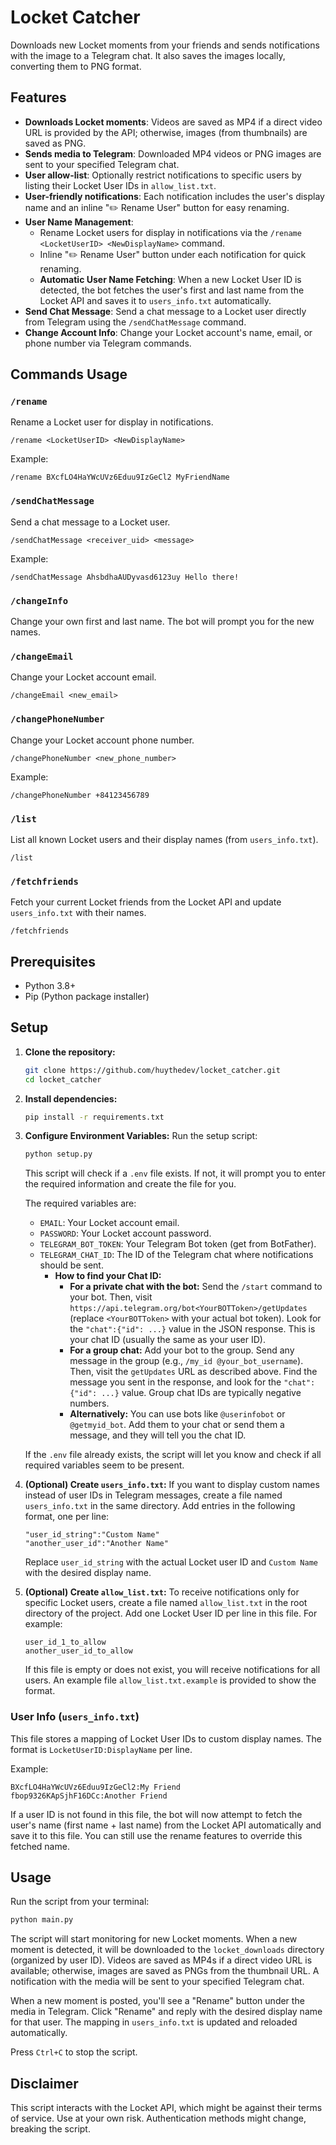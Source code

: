 # Locket Catcher

Downloads new Locket moments from your friends and sends notifications with the image to a Telegram chat. It also saves the images locally, converting them to PNG format.

## Features

*   **Downloads Locket moments**: Videos are saved as MP4 if a direct video URL is provided by the API; otherwise, images (from thumbnails) are saved as PNG.
*   **Sends media to Telegram**: Downloaded MP4 videos or PNG images are sent to your specified Telegram chat.
*   **User allow-list**: Optionally restrict notifications to specific users by listing their Locket User IDs in `allow_list.txt`.
*   **User-friendly notifications**: Each notification includes the user's display name and an inline "✏️ Rename User" button for easy renaming.
*   **User Name Management**:
    *   Rename Locket users for display in notifications via the `/rename <LocketUserID> <NewDisplayName>` command.
    *   Inline "✏️ Rename User" button under each notification for quick renaming.
    *   **Automatic User Name Fetching**: When a new Locket User ID is detected, the bot fetches the user's first and last name from the Locket API and saves it to `users_info.txt` automatically.
*   **Send Chat Message**: Send a chat message to a Locket user directly from Telegram using the `/sendChatMessage` command.
*   **Change Account Info**: Change your Locket account's name, email, or phone number via Telegram commands.

## Commands Usage

### `/rename`

Rename a Locket user for display in notifications.

```
/rename <LocketUserID> <NewDisplayName>
```
Example:
```
/rename BXcfLO4HaYWcUVz6Eduu9IzGeCl2 MyFriendName
```

### `/sendChatMessage`

Send a chat message to a Locket user.

```
/sendChatMessage <receiver_uid> <message>
```
Example:
```
/sendChatMessage AhsbdhaAUDyvasd6123uy Hello there!
```

### `/changeInfo`

Change your own first and last name. The bot will prompt you for the new names.

### `/changeEmail`

Change your Locket account email.

```
/changeEmail <new_email>
```

### `/changePhoneNumber`

Change your Locket account phone number.

```
/changePhoneNumber <new_phone_number>
```
Example:
```
/changePhoneNumber +84123456789
```

### `/list`

List all known Locket users and their display names (from `users_info.txt`).

```
/list
```

### `/fetchfriends`

Fetch your current Locket friends from the Locket API and update `users_info.txt` with their names.

```
/fetchfriends
```

## Prerequisites

*   Python 3.8+
*   Pip (Python package installer)

## Setup

1.  **Clone the repository:**
    ```bash
    git clone https://github.com/huythedev/locket_catcher.git
    cd locket_catcher
    ```

2.  **Install dependencies:**
    ```bash
    pip install -r requirements.txt
    ```

3.  **Configure Environment Variables:**
    Run the setup script:
    ```bash
    python setup.py
    ```
    This script will check if a `.env` file exists. If not, it will prompt you to enter the required information and create the file for you.

    The required variables are:
    *   `EMAIL`: Your Locket account email.
    *   `PASSWORD`: Your Locket account password.
    *   `TELEGRAM_BOT_TOKEN`: Your Telegram Bot token (get from BotFather).
    *   `TELEGRAM_CHAT_ID`: The ID of the Telegram chat where notifications should be sent.
        *   **How to find your Chat ID:**
            *   **For a private chat with the bot:** Send the `/start` command to your bot. Then, visit `https://api.telegram.org/bot<YourBOTToken>/getUpdates` (replace `<YourBOTToken>` with your actual bot token). Look for the `"chat":{"id": ...}` value in the JSON response. This is your chat ID (usually the same as your user ID).
            *   **For a group chat:** Add your bot to the group. Send any message in the group (e.g., `/my_id @your_bot_username`). Then, visit the `getUpdates` URL as described above. Find the message you sent in the response, and look for the `"chat":{"id": ...}` value. Group chat IDs are typically negative numbers.
            *   **Alternatively:** You can use bots like `@userinfobot` or `@getmyid_bot`. Add them to your chat or send them a message, and they will tell you the chat ID.

    If the `.env` file already exists, the script will let you know and check if all required variables seem to be present.

4.  **(Optional) Create `users_info.txt`:**
    If you want to display custom names instead of user IDs in Telegram messages, create a file named `users_info.txt` in the same directory. Add entries in the following format, one per line:
    ```
    "user_id_string":"Custom Name"
    "another_user_id":"Another Name"
    ```
    Replace `user_id_string` with the actual Locket user ID and `Custom Name` with the desired display name.

5.  **(Optional) Create `allow_list.txt`:**
    To receive notifications only for specific Locket users, create a file named `allow_list.txt` in the root directory of the project.
    Add one Locket User ID per line in this file. For example:
    ```
    user_id_1_to_allow
    another_user_id_to_allow
    ```
    If this file is empty or does not exist, you will receive notifications for all users.
    An example file `allow_list.txt.example` is provided to show the format.

### User Info (`users_info.txt`)

This file stores a mapping of Locket User IDs to custom display names. The format is `LocketUserID:DisplayName` per line.

Example:

```
BXcfLO4HaYWcUVz6Eduu9IzGeCl2:My Friend
fbop9326KApSjhF16DCc:Another Friend
```

If a user ID is not found in this file, the bot will now attempt to fetch the user's name (first name + last name) from the Locket API automatically and save it to this file. You can still use the rename features to override this fetched name.

## Usage

Run the script from your terminal:

```bash
python main.py
```

The script will start monitoring for new Locket moments. When a new moment is detected, it will be downloaded to the `locket_downloads` directory (organized by user ID). Videos are saved as MP4s if a direct video URL is available; otherwise, images are saved as PNGs from the thumbnail URL. A notification with the media will be sent to your specified Telegram chat.

When a new moment is posted, you'll see a "Rename" button under the media in Telegram. Click "Rename" and reply with the desired display name for that user. The mapping in `users_info.txt` is updated and reloaded automatically.

Press `Ctrl+C` to stop the script.

## Disclaimer

This script interacts with the Locket API, which might be against their terms of service. Use at your own risk. Authentication methods might change, breaking the script.
